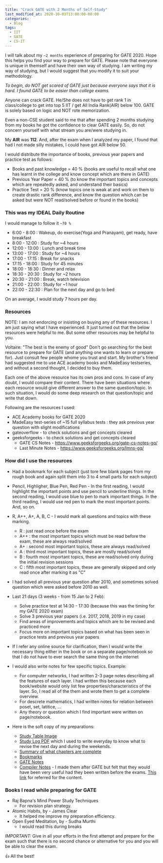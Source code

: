 ```yaml
---
title: "Crack GATE with 2 Months of Self-Study"
last_modified_at: 2020-10-03T13:00:00-00:00
categories:
  - Blog
tags:
  - IIT
  - GATE
  - CS-IT
---
```


<!-- # Crack GATE with 2 Months of Self-Study -->

I will talk about my `~2 months` experience of preparing for GATE 2020. Hope this helps you find your way to prepare for GATE.
Please note that everyone is unique in themself and have their own way of studying. I am writing my way of studying, but I would suggest that you modify it to suit your methodology.

*To begin, do NOT get scared of GATE just because everyone says that it is hard. I found GATE to be easier than college exams.*

Anyone can crack GATE. He/She does not have to get rank 1 in class/college to get into top 5 IIT / get All India Rank(AIR) below 100.
GATE is solely based on logic and NOT rote memorization.

Even a non-CSE student said to me that after spending 2 months studying from my books he got the confidence to clear GATE easily. So, do not concern yourself with what stream you are/were studying in.

My **AIR** was **112**. And, after the exam when I analyzed my paper, I found that had I not made silly mistakes, I could have got AIR below 50.

I would distribute the importance of books, previous year papers and practice test as follows:

* Books and past knowledge = 40 % (books are useful to recall what one has learnt in the college and know concept which are there in GATE)
* Previous Year Paper      = 40 % (to know the important topics and concepts which are repeatedly asked, and understand their basics)
* Practice Test            = 20 % (know topics one is weak at and work on them to create drastic rank difference, and know the question which can be asked but were NOT read/solved before or found in the books)


### This was my IDEAL Daily Routine
I would manage to follow it `~70 %`

*  6:00 -  8:00 : Wakeup, do exercise(Yoga and Pranayam), get ready, have breakfast<!-- , finish up pooja rituals -->
*  8:00 - 12:00 : Study for ~4 hours
* 12:00 - 13:00 : Lunch and break time
* 13:00 - 17:00 : Study for ~4 hours
* 17:00 - 17:15 : Break for snacks
* 17:15 - 18:00 : Study for 45 minutes
* 18:00 - 18:30 : Dinner and relax
* 18:30 - 20:30 : Study for ~2 hours
* 20:30 - 21:00 : Break, watch television
* 21:00 - 22:00 : Study for ~1 hour
* 22:00 - 22:30 : Plan for the next day and go to bed


On an average, I would study 7 hours per day.


### Resources

NOTE: I am not endorcing or insisting on buying any of these resources. I am just saying what I have experienced. It just turned out that the below resources were helpful to me. But some other resources may be helpful to you.

Voltaire: "The best is the enemy of good"
Don't go searching for the best resource to prepare for GATE (and anything one wants to learn or prepare for). Just consult few people whome you trust and start. My brother's friend had suggested me to use ACE academy books and MadeEasy testseries, and without a second thought, I decided to buy them.

Each one of the above resource has its own pros and cons. In case of any doubt, I would compare their content.
There have been situations where each resource would give different answer to the same question/topic. In such situation, I would do some deep research on that question/topic and write that down.

Following are the resources I used:

- ACE Academy books for GATE 2020
- MadeEasy test-series of ~15 full syllabus tests : they ask previous year question with slight modifications
- gateoverflow - to check solutions and get concepts cleared
- geeksforgeeks - to check solutions and get concepts cleared
    * GATE CS Notes - https://www.geeksforgeeks.org/gate-cs-notes-gq/
    * Last Minute Notes - https://www.geeksforgeeks.org/lmns-gq/

<!-- Compiler difficulty: 
- Refer 5 Minute Engineering for Compiler -->


### How did I use the resources
* Had a bookmark for each subject (just tore few blank pages from my rough book and again split them into 3 to 4 small parts for each subject)
* Pencil, Highligher, Blue Pen, Red Pen - In the first reading, I would highlight the important points and use pencil to underline things. In the second reading, I would use blue to pen to mark important things. In the third reading, I would use red pen to mark the most important points. And, so on.
* R, A++, A+, A, B, C - I would mark all questions and topics with these marking.
    * R     : just read once before the exam
    * A++   : the most important topics which must be read before the exam, these are always read/solved
    * A+    : second most important topics, these are always read/solved
    * A     : third most important topics, these are mostly read/solved
    * B     : fourth most important topics, these are read/solved only during the initial revision sessions
    * C     : fifth most important topics, these are generally skipped and only read once after marking it as "C"
* I had solved all previous year question after 2010, and sometimes solved question which were asked before 2010 as well.
* Last 21 days (3 weeks - from 15 Jan to 2 Feb):
    - Solve practice test at 14:30 - 17:30 (because this was the timing for my GATE 2020 exam)
    - Solve 3 previous year papers (i.e. 2017, 2018, 2019 in my case)
    - Find areas of improvements and topics which are to be revised and practiced more
    - Focus more on important topics based on what has been seen in practice tests and previous year papers
* If I refer any online source for clarification, then I would write the necessary thing either in the book or on a separate page/notebook so that I do not have to ever search the same thing on the internet
* I would also write notes for few specific topics. Example:
    * For computer networks, I had written 2-3 page notes describing all the features of each layer. I had written this because each book/website would only list few properties/characteristics of the layer. So, I read all of the them and wrote them to get a complete overview.
    * For descrete mathematics, I had written notes for relation between poset, set, latitice, ...
    * Any theory or question which I find important were written on page/notebook.

* Here is the soft copy of my preparations:
    * [Study Table Image](/assets/GATE/IMG_20200613_073153.jpg) <!-- ![Study Table](/assets/GATE/IMG_20200613_073153.jpg "Study Table") -->
    * [Study Log PDF](/assets/GATE/GATE%202%20Months%20Study%20Log.pdf) which I used to write everyday to know what to revise the next day and during the weekends.
    * [Summary of what chapters are complete](/assets/GATE/IMG_20200622_131425.jpg)
    * [Bookmarks](/assets/GATE/IMG_20200628_054103.jpg)
    * [GATE Notes](/assets/GATE/GATE%20Notes%20-%20almost%20All.pdf)
    * [Compiler Notes](/assets/GATE/GATE%20Compiler%20Notes.pdf) - I made them after GATE but felt that they would have been very useful had they been written before the exams. [This link](https://www.youtube.com/playlist?list=PLYwpaL_SFmcC6FupM--SachxUTOiQ7XHw) for referred for the content.
    <!-- Add study hours table PDF -->
    <!-- ![Study hours record](/assets/GATE/IMG_) -->


### Books I read while preparing for GATE
* Raj Bapna's Mind Power Study Techniques
    - For revision plan strategy.
* Atomic Habits, by - James Clear
    - It helped me improve my preparation efficiency.
* Open Eyed Meditation, by - Sudha Murthi
    - I would read this during breaks


*IMPORTANT:* Give in all your efforts in the first attempt and prepare for the exam such that there is no second chance or alternative for you and you will be able to clear the exam.

👍 All the best!

